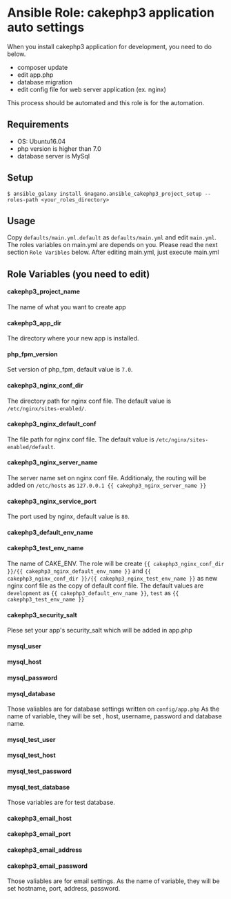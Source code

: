 # Ansible Role: cakephp3 application auto settings

When you install cakephp3 application for development, you need to do below.

- composer update
- edit app.php
- database migration
- edit config file for web server application (ex. nginx)

This process should be automated and this role is for the automation.

## Requirements

- OS: Ubuntu16.04
- php version is higher than 7.0
- database server is MySql

## Setup

```
$ ansible_galaxy install Gnagano.ansible_cakephp3_project_setup --roles-path <your_roles_directory>
```

## Usage

Copy `defaults/main.yml.default` as `defaults/main.yml` and edit `main.yml`. The roles variables on main.yml are depends on you. Please read the next section `Role Varibles` below.
After editing main.yml, just execute main.yml

## Role Variables (you need to edit)

#### cakephp3_project_name

  The name of what you want to create app

#### cakephp3_app_dir

  The directory where your new app is installed.

#### php_fpm_version

  Set version of php_fpm, default value is `7.0`.
  
#### cakephp3_nginx_conf_dir

  The directory path for nginx conf file.
  The default value is `/etc/nginx/sites-enabled/`.
  
#### cakephp3_nginx_default_conf

  The file path for nginx conf file.
  The default value is `/etc/nginx/sites-enabled/default`.

#### cakephp3_nginx_server_name

  The server name set on nginx conf file.
  Additionaly, the routing will be added on `/etc/hosts` as `127.0.0.1 {{ cakephp3_nginx_server_name }}`

#### cakephp3_nginx_service_port

  The port used by nginx, default value is `80`.

#### cakephp3_default_env_name
#### cakephp3_test_env_name

  The name of CAKE_ENV. 
  The role will be create `{{ cakephp3_nginx_conf_dir }}/{{ cakephp3_nginx_default_env_name }}` and `{{ cakephp3_nginx_conf_dir }}/{{ cakephp3_nginx_test_env_name }}` as new nginx conf file as the copy of default conf file.
  The default values are `development` as `{{ cakephp3_default_env_name }}`, `test` as `{{ cakephp3_test_env_name }}`

#### cakephp3_security_salt

  Plese set your app's security_salt which will be added in app.php

#### mysql_user
#### mysql_host
#### mysql_password
#### mysql_database

  Those valiables are for database settings written on `config/app.php`
  As the name of variable, they will be set , host, username, password and database name.

#### mysql_test_user
#### mysql_test_host
#### mysql_test_password
#### mysql_test_database

  Those variables are for test database.

#### cakephp3_email_host
#### cakephp3_email_port
#### cakephp3_email_address
#### cakephp3_email_password

  Those valiables are for email settings.
  As the name of variable, they will be set hostname, port, address, password.

